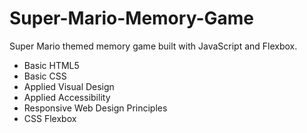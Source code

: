 # Super-Mario-Memory-Game
Super Mario themed memory game built with JavaScript and Flexbox.

* Basic HTML5
* Basic CSS
* Applied Visual Design
* Applied Accessibility
* Responsive Web Design Principles
* CSS Flexbox

